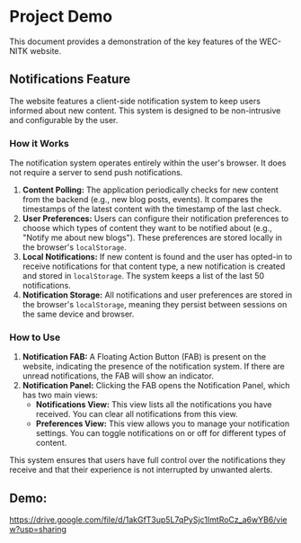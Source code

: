 # Project Demo

This document provides a demonstration of the key features of the WEC-NITK website.

## Notifications Feature

The website features a client-side notification system to keep users informed about new content. This system is designed to be non-intrusive and configurable by the user.

### How it Works

The notification system operates entirely within the user's browser. It does not require a server to send push notifications.

1.  **Content Polling:** The application periodically checks for new content from the backend (e.g., new blog posts, events). It compares the timestamps of the latest content with the timestamp of the last check.
2.  **User Preferences:** Users can configure their notification preferences to choose which types of content they want to be notified about (e.g., "Notify me about new blogs"). These preferences are stored locally in the browser's `localStorage`.
3.  **Local Notifications:** If new content is found and the user has opted-in to receive notifications for that content type, a new notification is created and stored in `localStorage`. The system keeps a list of the last 50 notifications.
4.  **Notification Storage:** All notifications and user preferences are stored in the browser's `localStorage`, meaning they persist between sessions on the same device and browser.

### How to Use

1.  **Notification FAB:** A Floating Action Button (FAB) is present on the website, indicating the presence of the notification system. If there are unread notifications, the FAB will show an indicator.
2.  **Notification Panel:** Clicking the FAB opens the Notification Panel, which has two main views:
    *   **Notifications View:** This view lists all the notifications you have received. You can clear all notifications from this view.
    *   **Preferences View:** This view allows you to manage your notification settings. You can toggle notifications on or off for different types of content.

This system ensures that users have full control over the notifications they receive and that their experience is not interrupted by unwanted alerts.

## Demo:
https://drive.google.com/file/d/1akGfT3up5L7qPySjc1ImtRoCz_a6wYB6/view?usp=sharing